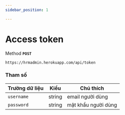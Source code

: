 ```yaml
---
sidebar_position: 1

---
```


# Access token

Method **`POST`**

```shell
https://hrmadmin.herokuapp.com/api/token
```

### Tham số

| Trường dữ liệu | Kiểu   | Chú thích           |
| -------------- | ------ | ------------------- |
| `username`     | string | email người dùng    |
| `password`     | string | mật khẩu người dùng |
